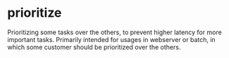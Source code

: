 # prioritize
Prioritizing some tasks over the others, to prevent higher latency for more important tasks.
Primarily intended for usages in webserver or batch, in which some customer
should be prioritized over the others.
